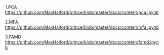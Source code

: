 1.PCA
https://github.com/MaxHalford/prince/blob/master/docs/content/pca.ipynb

2.MFA
https://github.com/MaxHalford/prince/blob/master/docs/content/mfa.ipynb

3.FAMD
https://github.com/MaxHalford/prince/blob/master/docs/content/famd.ipynb

